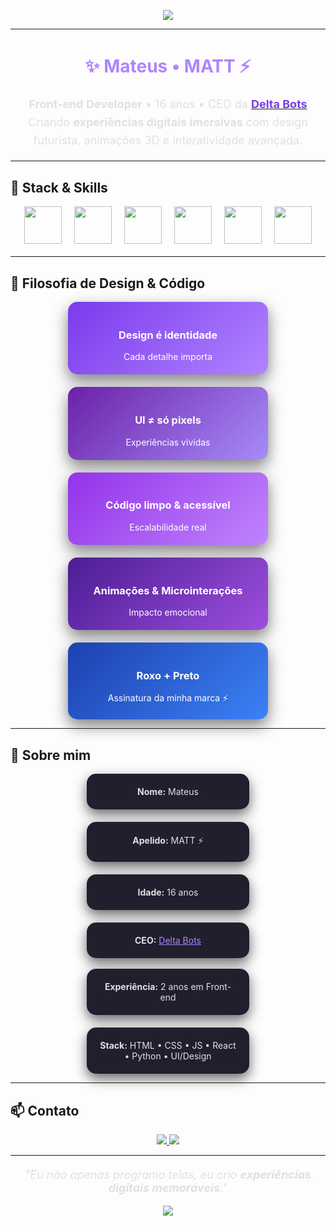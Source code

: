 <!-- Banner Superior com Animação e Efeito de Luz -->
<p align="center">
  <img src="https://capsule-render.vercel.app/api?type=waving&height=240&text=MATT%20⚡&fontAlign=50&fontAlignY=50&color=7c3aed&fontSize=90&fontColor=ffffff&animation=twinkling&desc=CEO%20da%20Delta%20Bots%20|%20Front-end%20Developer&descAlign=50&descAlignY=75" />
</p>

---

<!-- Introdução com Efeito de Texto Animado -->
<h1 align="center" style="color:#b084ff;">✨ Mateus • MATT ⚡</h1>
<p align="center" style="font-size:18px; line-height:1.6; color:#e0e0e0;">
  <b>Front-end Developer</b> • 16 anos • CEO da <a href="https://delta-bots-pit.webnode.page" target="_blank"><b style="color:#7c3aed;">Delta Bots</b></a>  
  <br>
  Criando <b>experiências digitais imersivas</b> com design futurista, animações 3D e interatividade avançada.
</p>

---

## 🚀 Stack & Skills
<div align="center" style="display:flex; justify-content:center; gap:20px; flex-wrap:wrap; margin-bottom:20px;">
  <img src="https://skillicons.dev/icons?i=html" width="60" />
  <img src="https://skillicons.dev/icons?i=css" width="60" />
  <img src="https://skillicons.dev/icons?i=js" width="60" />
  <img src="https://skillicons.dev/icons?i=react" width="60" />
  <img src="https://skillicons.dev/icons?i=python" width="60" />
  <img src="https://skillicons.dev/icons?i=figma" width="60" />
</div>

---

## 🎨 Filosofia de Design & Código
<div align="center" style="display:flex; justify-content:center; flex-wrap:wrap; gap:20px; margin-top:10px;">
  <div style="background: linear-gradient(135deg, #7c3aed, #b084ff); border-radius:15px; padding:20px; width:280px; color:white; box-shadow:0 10px 25px rgba(0,0,0,0.5);">
    <h3>Design é identidade</h3>
    Cada detalhe importa
  </div>
  <div style="background: linear-gradient(135deg, #6b21a8, #a78bfa); border-radius:15px; padding:20px; width:280px; color:white; box-shadow:0 10px 25px rgba(0,0,0,0.5);">
    <h3>UI ≠ só pixels</h3>
    Experiências vividas
  </div>
  <div style="background: linear-gradient(135deg, #9333ea, #c084fc); border-radius:15px; padding:20px; width:280px; color:white; box-shadow:0 10px 25px rgba(0,0,0,0.5);">
    <h3>Código limpo & acessível</h3>
    Escalabilidade real
  </div>
  <div style="background: linear-gradient(135deg, #4c1d95, #9d4edd); border-radius:15px; padding:20px; width:280px; color:white; box-shadow:0 10px 25px rgba(0,0,0,0.5);">
    <h3>Animações & Microinterações</h3>
    Impacto emocional
  </div>
  <div style="background: linear-gradient(135deg, #1e40af, #3b82f6); border-radius:15px; padding:20px; width:280px; color:white; box-shadow:0 10px 25px rgba(0,0,0,0.5);">
    <h3>Roxo + Preto</h3>
    Assinatura da minha marca ⚡
  </div>
</div>

---

## 💼 Sobre mim
<div align="center" style="display:flex; justify-content:center; flex-wrap:wrap; gap:20px; margin-top:10px;">
  <div style="background:#1f1f2e; border-radius:15px; padding:20px; width:220px; box-shadow:0 8px 20px rgba(0,0,0,0.6); color:#e0e0e0;">
    <b>Nome:</b> Mateus
  </div>
  <div style="background:#1f1f2e; border-radius:15px; padding:20px; width:220px; box-shadow:0 8px 20px rgba(0,0,0,0.6); color:#e0e0e0;">
    <b>Apelido:</b> MATT ⚡
  </div>
  <div style="background:#1f1f2e; border-radius:15px; padding:20px; width:220px; box-shadow:0 8px 20px rgba(0,0,0,0.6); color:#e0e0e0;">
    <b>Idade:</b> 16 anos
  </div>
  <div style="background:#1f1f2e; border-radius:15px; padding:20px; width:220px; box-shadow:0 8px 20px rgba(0,0,0,0.6); color:#e0e0e0;">
    <b>CEO:</b> <a href="https://delta-bots-pit.webnode.page" target="_blank" style="color:#b084ff;">Delta Bots</a>
  </div>
</div>
<br>
<div align="center" style="display:flex; justify-content:center; flex-wrap:wrap; gap:20px;">
  <div style="background:#1f1f2e; border-radius:15px; padding:20px; width:220px; box-shadow:0 8px 20px rgba(0,0,0,0.6); color:#e0e0e0;">
    <b>Experiência:</b> 2 anos em Front-end
  </div>
  <div style="background:#1f1f2e; border-radius:15px; padding:20px; width:220px; box-shadow:0 8px 20px rgba(0,0,0,0.6); color:#e0e0e0;">
    <b>Stack:</b> HTML • CSS • JS • React • Python • UI/Design
  </div>
</div>

---

## 📫 Contato
<p align="center" style="margin-top:15px;">
  <a href="mailto:mh24092008@gmail.com">
    <img src="https://img.shields.io/badge/Email-c084fc?style=for-the-badge&logo=gmail&logoColor=white" />
  </a>
  <a href="https://github.com/mateusdeltabots/">
    <img src="https://img.shields.io/badge/GitHub-7c3aed?style=for-the-badge&logo=github&logoColor=white" />
  </a>
</p>

---

<!-- Frase final com Efeito de Texto Animado -->
<p align="center" style="font-size:18px; margin-top:20px; color:#e0e0e0;">
  <i>"Eu não apenas programo telas, eu crio <b>experiências digitais memoráveis</b>."</i>
</p>

<!-- Rodapé com Efeito de Animação -->
<p align="center">
  <img src="https://capsule-render.vercel.app/api?type=waving&color=7c3aed&height=120&section=footer"/>
</p>
